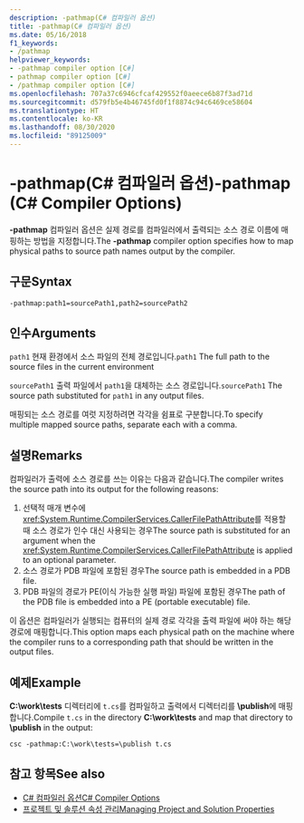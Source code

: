 ```yaml
---
description: -pathmap(C# 컴파일러 옵션)
title: -pathmap(C# 컴파일러 옵션)
ms.date: 05/16/2018
f1_keywords:
- /pathmap
helpviewer_keywords:
- -pathmap compiler option [C#]
- pathmap compiler option [C#]
- /pathmap compiler option [C#]
ms.openlocfilehash: 707a37c6946cfcaf429552f0aeece6b87f3ad71d
ms.sourcegitcommit: d579fb5e4b46745fd0f1f8874c94c6469ce58604
ms.translationtype: HT
ms.contentlocale: ko-KR
ms.lasthandoff: 08/30/2020
ms.locfileid: "89125009"
---
```

# <a name="-pathmap-c-compiler-options"></a><span data-ttu-id="1a7c9-103">-pathmap(C# 컴파일러 옵션)</span><span class="sxs-lookup"><span data-stu-id="1a7c9-103">-pathmap (C# Compiler Options)</span></span>

<span data-ttu-id="1a7c9-104">**-pathmap** 컴파일러 옵션은 실제 경로를 컴파일러에서 출력되는 소스 경로 이름에 매핑하는 방법을 지정합니다.</span><span class="sxs-lookup"><span data-stu-id="1a7c9-104">The **-pathmap** compiler option specifies how to map physical paths to source path names output by the compiler.</span></span>

## <a name="syntax"></a><span data-ttu-id="1a7c9-105">구문</span><span class="sxs-lookup"><span data-stu-id="1a7c9-105">Syntax</span></span>

```console
-pathmap:path1=sourcePath1,path2=sourcePath2
```

## <a name="arguments"></a><span data-ttu-id="1a7c9-106">인수</span><span class="sxs-lookup"><span data-stu-id="1a7c9-106">Arguments</span></span>

 <span data-ttu-id="1a7c9-107">`path1` 현재 환경에서 소스 파일의 전체 경로입니다.</span><span class="sxs-lookup"><span data-stu-id="1a7c9-107">`path1` The full path to the source files in the current environment</span></span>

 <span data-ttu-id="1a7c9-108">`sourcePath1` 출력 파일에서 `path1`을 대체하는 소스 경로입니다.</span><span class="sxs-lookup"><span data-stu-id="1a7c9-108">`sourcePath1` The source path substituted for `path1` in any output files.</span></span>

<span data-ttu-id="1a7c9-109">매핑되는 소스 경로를 여럿 지정하려면 각각을 쉼표로 구분합니다.</span><span class="sxs-lookup"><span data-stu-id="1a7c9-109">To specify multiple mapped source paths, separate each with a comma.</span></span>

## <a name="remarks"></a><span data-ttu-id="1a7c9-110">설명</span><span class="sxs-lookup"><span data-stu-id="1a7c9-110">Remarks</span></span>

<span data-ttu-id="1a7c9-111">컴파일러가 출력에 소스 경로를 쓰는 이유는 다음과 같습니다.</span><span class="sxs-lookup"><span data-stu-id="1a7c9-111">The compiler writes the source path into its output for the following reasons:</span></span>

1. <span data-ttu-id="1a7c9-112">선택적 매개 변수에 <xref:System.Runtime.CompilerServices.CallerFilePathAttribute>를 적용할 때 소스 경로가 인수 대신 사용되는 경우</span><span class="sxs-lookup"><span data-stu-id="1a7c9-112">The source path is substituted for an argument when the <xref:System.Runtime.CompilerServices.CallerFilePathAttribute> is applied to an optional parameter.</span></span>
1. <span data-ttu-id="1a7c9-113">소스 경로가 PDB 파일에 포함된 경우</span><span class="sxs-lookup"><span data-stu-id="1a7c9-113">The source path is embedded in a PDB file.</span></span>
1. <span data-ttu-id="1a7c9-114">PDB 파일의 경로가 PE(이식 가능한 실행 파일) 파일에 포함된 경우</span><span class="sxs-lookup"><span data-stu-id="1a7c9-114">The path of the PDB file is embedded into a PE (portable executable) file.</span></span>

<span data-ttu-id="1a7c9-115">이 옵션은 컴파일러가 실행되는 컴퓨터의 실제 경로 각각을 출력 파일에 써야 하는 해당 경로에 매핑합니다.</span><span class="sxs-lookup"><span data-stu-id="1a7c9-115">This option maps each physical path on the machine where the compiler runs to a corresponding path that should be written in the output files.</span></span>

## <a name="example"></a><span data-ttu-id="1a7c9-116">예제</span><span class="sxs-lookup"><span data-stu-id="1a7c9-116">Example</span></span>

<span data-ttu-id="1a7c9-117">**C:\\work\\tests** 디렉터리에 `t.cs`를 컴파일하고 출력에서 디렉터리를 **\publish**에 매핑합니다.</span><span class="sxs-lookup"><span data-stu-id="1a7c9-117">Compile `t.cs` in the directory **C:\\work\\tests** and map that directory to **\publish** in the output:</span></span>

```console
csc -pathmap:C:\work\tests=\publish t.cs
```

## <a name="see-also"></a><span data-ttu-id="1a7c9-118">참고 항목</span><span class="sxs-lookup"><span data-stu-id="1a7c9-118">See also</span></span>

- [<span data-ttu-id="1a7c9-119">C# 컴파일러 옵션</span><span class="sxs-lookup"><span data-stu-id="1a7c9-119">C# Compiler Options</span></span>](./index.md)
- [<span data-ttu-id="1a7c9-120">프로젝트 및 솔루션 속성 관리</span><span class="sxs-lookup"><span data-stu-id="1a7c9-120">Managing Project and Solution Properties</span></span>](/visualstudio/ide/managing-project-and-solution-properties)
